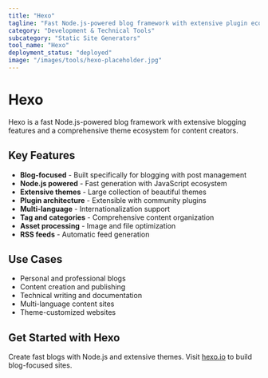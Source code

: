```yaml
---
title: "Hexo"
tagline: "Fast Node.js-powered blog framework with extensive plugin ecosystem"
category: "Development & Technical Tools"
subcategory: "Static Site Generators"
tool_name: "Hexo"
deployment_status: "deployed"
image: "/images/tools/hexo-placeholder.jpg"
---
```


# Hexo

Hexo is a fast Node.js-powered blog framework with extensive blogging features and a comprehensive theme ecosystem for content creators.

## Key Features

- **Blog-focused** - Built specifically for blogging with post management
- **Node.js powered** - Fast generation with JavaScript ecosystem
- **Extensive themes** - Large collection of beautiful themes
- **Plugin architecture** - Extensible with community plugins
- **Multi-language** - Internationalization support
- **Tag and categories** - Comprehensive content organization
- **Asset processing** - Image and file optimization
- **RSS feeds** - Automatic feed generation

## Use Cases

- Personal and professional blogs
- Content creation and publishing
- Technical writing and documentation
- Multi-language content sites
- Theme-customized websites

## Get Started with Hexo

Create fast blogs with Node.js and extensive themes. Visit [hexo.io](https://hexo.io) to build blog-focused sites.